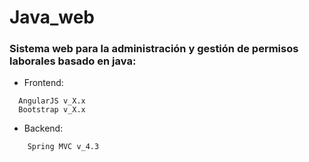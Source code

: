 # Java_web
### Sistema web para la administración y gestión de permisos laborales basado en java:

- Frontend:
```
  AngularJS v_X.x
  Bootstrap v_X.x
```
- Backend:
```
    Spring MVC v_4.3
```
